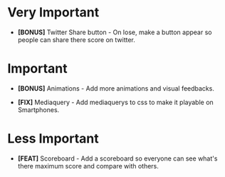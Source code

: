 # Very Important
- **[BONUS]** Twitter Share button - On lose, make a button appear so people can share there score on twitter.

# Important
- **[BONUS]** Animations - Add more animations and visual feedbacks.

- **[FIX]** Mediaquery - Add mediaquerys to css to make it playable on Smartphones.

# Less Important
- **[FEAT]** Scoreboard - Add a scoreboard so everyone can see what's there 
maximum score and compare with others.
